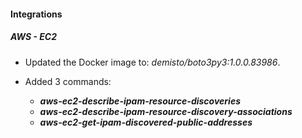 
#### Integrations

##### AWS - EC2

- Updated the Docker image to: *demisto/boto3py3:1.0.0.83986*.

- Added 3 commands:
   - ***aws-ec2-describe-ipam-resource-discoveries***
   - ***aws-ec2-describe-ipam-resource-discovery-associations***
   - ***aws-ec2-get-ipam-discovered-public-addresses***